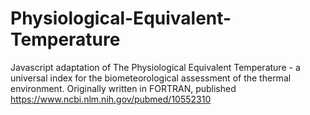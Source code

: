 # Physiological-Equivalent-Temperature
Javascript adaptation of The Physiological Equivalent Temperature - a universal index for the biometeorological assessment of the thermal environment. Originally written in FORTRAN, published https://www.ncbi.nlm.nih.gov/pubmed/10552310 
